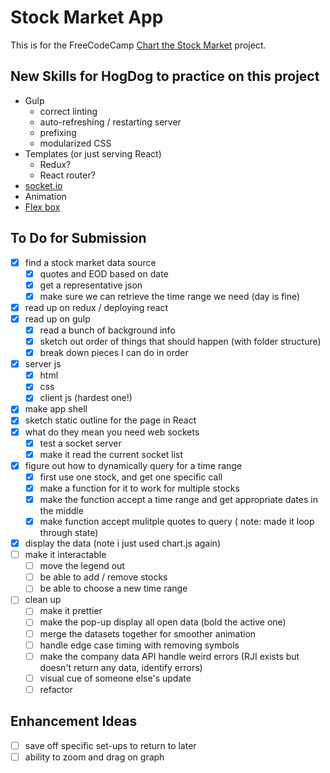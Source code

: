 # Stock Market App
This is for the FreeCodeCamp [Chart the Stock Market](https://www.freecodecamp.com/challenges/chart-the-stock-market) project.

## New Skills for HogDog to practice on this project
* Gulp
  * correct linting
  * auto-refreshing / restarting server 
  * prefixing
  * modularized CSS
* Templates (or just serving React)
  * Redux?
  * React router?
* [socket.io](https://github.com/socketio/socket.io)
* Animation
* [Flex box](https://developer.mozilla.org/en-US/docs/Web/CSS/CSS_Flexible_Box_Layout/Using_CSS_flexible_boxes)

## To Do for Submission
* [X] find a stock market data source
  * [X] quotes and EOD based on date
  * [X] get a representative json
  * [X] make sure we can retrieve the time range we need (day is fine)
* [X] read up on redux / deploying react
* [X] read up on gulp
  * [X] read a bunch of background info
  * [X] sketch out order of things that should happen (with folder structure)
  * [X] break down pieces I can do in order
* [X] server js
  * [X] html
  * [X] css
  * [X] client js (hardest one!)
* [X] make app shell 
* [X] sketch static outline for the page in React
* [X] what do they mean you need web sockets
  * [X] test a socket server
  * [X] make it read the current socket list
* [X] figure out how to dynamically query for a time range
  * [X] first use one stock, and get one specific call
  * [X] make a function for it to work for multiple stocks
  * [X] make the function accept a time range and get appropriate dates in the middle
  * [X] make function accept mulitple quotes to query ( note: made it loop through state)
* [X] display the data (note i just used chart.js again)
* [ ] make it interactable
  * [ ] move the legend out
  * [ ] be able to add / remove stocks
  * [ ] be able to choose a new time range
* [ ] clean up
  * [ ] make it prettier
  * [ ] make the pop-up display all open data (bold the active one)
  * [ ] merge the datasets together for smoother animation
  * [ ] handle edge case timing with removing symbols
  * [ ] make the company data API handle weird errors (RJI exists but doesn't return any data, identify errors)
  * [ ] visual cue of someone else's update
  * [ ] refactor

## Enhancement Ideas
* [ ] save off specific set-ups to return to later
* [ ] ability to zoom and drag on graph